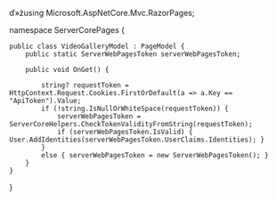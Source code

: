 ﻿ď»żusing Microsoft.AspNetCore.Mvc.RazorPages;

namespace ServerCorePages {

    public class VideoGalleryModel : PageModel {
        public static ServerWebPagesToken serverWebPagesToken;

        public void OnGet() {

            string? requestToken = HttpContext.Request.Cookies.FirstOrDefault(a => a.Key == "ApiToken").Value;
            if (!string.IsNullOrWhiteSpace(requestToken)) {
                serverWebPagesToken = ServerCoreHelpers.CheckTokenValidityFromString(requestToken);
                if (serverWebPagesToken.IsValid) { User.AddIdentities(serverWebPagesToken.UserClaims.Identities); }
            }
            else { serverWebPagesToken = new ServerWebPagesToken(); }
        }
    }
}